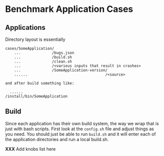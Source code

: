 # Benchmark Application Cases

## Applications


Directory layout is essentially

```
cases/SomeApplication/
    ...              /bugs.json
    ...              /build.sh
    ...              /clean.sh
    ...              /<various inputs that result in crashes>
    ...              /SomeApplication-version/
    ......                                   /<source>

and after build something like:

  ......                                   /install/bin/SomeApplication
```

## Build

Since each application has their own build system, the way we wrap that is
just with bash scripts. First look at the `config.sh` file and adjust things
as you need. You should just be able to run `build.sh` and it will enter
each of the application directories and run a local build.sh.

**XXX** Add knobs list here



